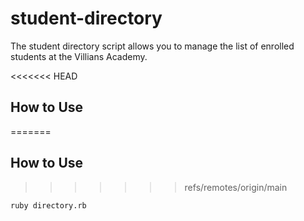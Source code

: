 # student-directory

The student directory script allows you to manage the list of enrolled students at the Villians Academy. 

<<<<<<< HEAD
## How to Use 
=======
## How to Use
>>>>>>> refs/remotes/origin/main

```shell 
ruby directory.rb
```
